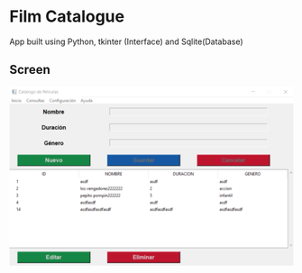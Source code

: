 

# Film Catalogue 

App built using Python, tkinter (Interface) and Sqlite(Database)

## Screen

![screen](./img/dialog.png)

